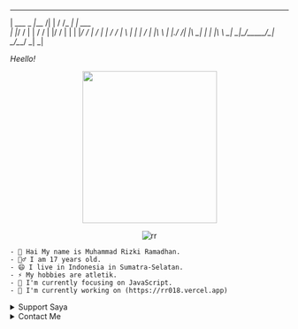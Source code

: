 
 ______ _____ ______ _   _______  ___
| ___ \_   _|___  /| | / /_   _| | ___ \
| |_/ / | |    / / | |/ /  | |   | |_/ /
|    /  | |   / /  |    \  | |   |    / 
| |\ \ _| |_./ /___| |\  \_| |_  | |\ \ 
\_| \_|\___/\_____/\_| \_/\___/  \_| \_|

*Heello!*
  
<p align="center">
<img src="https://i.postimg.cc/jdLhzRt0/IMG-20221015-234607-143.jpg" width="243" height="275"/>
  </p>

<p align="center">
<img src="http://readme-typing-svg.herokuapp.com?color=%230B80F7&center=true&vCenter=true&multiline=false&lines=Hello!+Im+Rizki;Status%2C+Pelajar.;Learn+Css,+Html+and+Javascript."" alt="rr">
</p>

```
- 🤔 Hai My name is Muhammad Rizki Ramadhan.
- 🙎‍♂ I am 17 years old.
- 😄 I live in Indonesia in Sumatra-Selatan.
- ⚡ My hobbies are atletik.
- 👀 I'm currently focusing on JavaScript.
- 📝 I'm currently working on (https://rr018.vercel.app)
```

<details>
<summary>
   Support Saya
</summary>
<table>
  <tr>

 - [Donasi](https://rizkiramadhan4617.github.io/donasi)
 - [Saweria](https://saweria.co/RR018)
 - [Pulsa](https://api.whatsapp.com/send?phone=+6285788555068&text=Pulsa=085788555068)

  </tr>
</table>
</details>

<details>
  <summary>
    Contact Me
    </summary>
  
  [![Youtube_Badge](https://img.shields.io/badge/-RR018-black?style=flat&logo=youtube&logoColor=white)](https://youtube.com/channel/UCxV6HGfaKAojH029ZcD_WJg) [![Instagram_Badge](https://img.shields.io/badge/-@rizkii.018-black?style=flat&logo=instagram&logoColor=white)](https://instagram.com/rizkii.018) [![Mail Badge](https://img.shields.io/badge/-rizkiramadhan281878-black?style=flat&logo=gmail&logoColor=white)](mailto:rizkiramadhan281878@gmail.com)
  
   </details>
